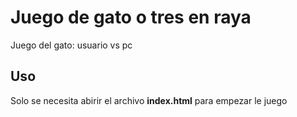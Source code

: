 # Juego de gato o tres en raya
Juego del gato: usuario vs pc <br/>

## Uso
Solo se necesita abirir el archivo **index.html** para empezar le juego
